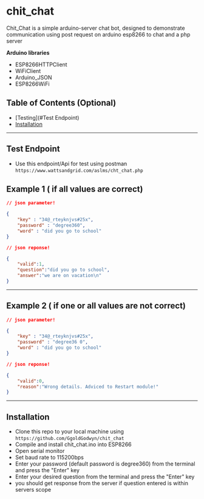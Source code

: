 # chit_chat
Chit_Chat is a simple arduino-server chat bot, designed to demonstrate communication using post request on arduino esp8266 to chat and a php server



**Arduino libraries**

- ESP8266HTTPClient
- WiFiClient
- Arduino_JSON
- ESP8266WiFi
## Table of Contents (Optional)

- [Testing](#Test Endpoint)
- [Installation](#installation)

---


## Test Endpoint

- Use this endpoint/Api for test using postman
`https://www.wattsandgrid.com/aslms/cht_chat.php`
## Example 1 ( if all values are correct)

```json
// json parameter!

{
    "key" : "34@_rteyknjvs#25x",
    "password" : "degree360",
    "word" : "did you go to school"
}
```

```json
// json reponse!

{
    "valid":1,
    "question":"did you go to school",
    "answer":"we are on vacation\n"
}
```

---


## Example 2 ( if one or all values are not correct)

```json
// json parameter!

{
    "key" : "34@_rteyknjvs#25x",
    "password" : "degree36 0",
    "word" : "did you go to school"
}
```

```json
// json reponse!

{
    "valid":0,
    "reason":"Wrong details. Adviced to Restart module!"
}
```

---
## Installation

- Clone this repo to your local machine using `https://github.com/GgoldGodwyn/chit_chat`
- Compile and install chit_chat.ino into ESP8266
- Open serial monitor
- Set baud rate to 115200bps
- Enter your password (default password is degree360) from the terminal and press the "Enter" key
- Enter your desired question from the terminal and press the "Enter" key
- you should get response from the server if question entered is within servers scope


